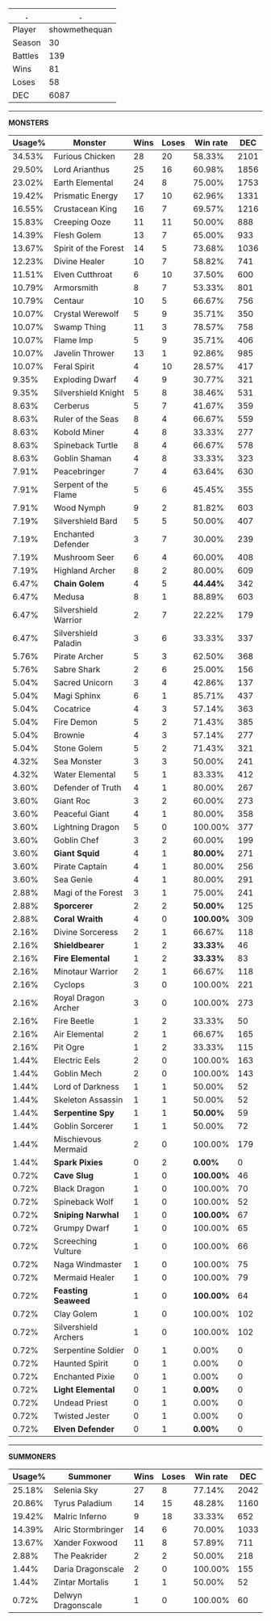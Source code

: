 .|.
|-|-
Player|showmethequan
Season|30
Battles|139
Wins|81
Loses|58
DEC|6087

---
**MONSTERS**

Usage%|Monster|Wins|Loses|Win rate|DEC|
-|-|-|-|-|-|
34.53%|Furious Chicken|28|20|58.33%|2101|
29.50%|Lord Arianthus|25|16|60.98%|1856|
23.02%|Earth Elemental|24|8|75.00%|1753|
19.42%|Prismatic Energy|17|10|62.96%|1331|
16.55%|Crustacean King|16|7|69.57%|1216|
15.83%|Creeping Ooze|11|11|50.00%|888|
14.39%|Flesh Golem|13|7|65.00%|933|
13.67%|Spirit of the Forest|14|5|73.68%|1036|
12.23%|Divine Healer|10|7|58.82%|741|
11.51%|Elven Cutthroat|6|10|37.50%|600|
10.79%|Armorsmith|8|7|53.33%|801|
10.79%|Centaur|10|5|66.67%|756|
10.07%|Crystal Werewolf|5|9|35.71%|350|
10.07%|Swamp Thing|11|3|78.57%|758|
10.07%|Flame Imp|5|9|35.71%|406|
10.07%|Javelin Thrower|13|1|92.86%|985|
10.07%|Feral Spirit|4|10|28.57%|417|
9.35%|Exploding Dwarf|4|9|30.77%|321|
9.35%|Silvershield Knight|5|8|38.46%|531|
8.63%|Cerberus|5|7|41.67%|359|
8.63%|Ruler of the Seas|8|4|66.67%|559|
8.63%|Kobold Miner|4|8|33.33%|277|
8.63%|Spineback Turtle|8|4|66.67%|578|
8.63%|Goblin Shaman|4|8|33.33%|323|
7.91%|Peacebringer|7|4|63.64%|630|
7.91%|Serpent of the Flame|5|6|45.45%|355|
7.91%|Wood Nymph|9|2|81.82%|603|
7.19%|Silvershield Bard|5|5|50.00%|407|
7.19%|Enchanted Defender|3|7|30.00%|239|
7.19%|Mushroom Seer|6|4|60.00%|408|
7.19%|Highland Archer|8|2|80.00%|609|
6.47%|**Chain Golem**|4|5|**44.44%**|342|
6.47%|Medusa|8|1|88.89%|603|
6.47%|Silvershield Warrior|2|7|22.22%|179|
6.47%|Silvershield Paladin|3|6|33.33%|337|
5.76%|Pirate Archer|5|3|62.50%|368|
5.76%|Sabre Shark|2|6|25.00%|156|
5.04%|Sacred Unicorn|3|4|42.86%|137|
5.04%|Magi Sphinx|6|1|85.71%|437|
5.04%|Cocatrice|4|3|57.14%|363|
5.04%|Fire Demon|5|2|71.43%|385|
5.04%|Brownie|4|3|57.14%|277|
5.04%|Stone Golem|5|2|71.43%|321|
4.32%|Sea Monster|3|3|50.00%|241|
4.32%|Water Elemental|5|1|83.33%|412|
3.60%|Defender of Truth|4|1|80.00%|267|
3.60%|Giant Roc|3|2|60.00%|273|
3.60%|Peaceful Giant|4|1|80.00%|358|
3.60%|Lightning Dragon|5|0|100.00%|377|
3.60%|Goblin Chef|3|2|60.00%|199|
3.60%|**Giant Squid**|4|1|**80.00%**|271|
3.60%|Pirate Captain|4|1|80.00%|256|
3.60%|Sea Genie|4|1|80.00%|291|
2.88%|Magi of the Forest|3|1|75.00%|241|
2.88%|**Sporcerer**|2|2|**50.00%**|125|
2.88%|**Coral Wraith**|4|0|**100.00%**|309|
2.16%|Divine Sorceress|2|1|66.67%|118|
2.16%|**Shieldbearer**|1|2|**33.33%**|46|
2.16%|**Fire Elemental**|1|2|**33.33%**|83|
2.16%|Minotaur Warrior|2|1|66.67%|118|
2.16%|Cyclops|3|0|100.00%|221|
2.16%|Royal Dragon Archer|3|0|100.00%|273|
2.16%|Fire Beetle|1|2|33.33%|50|
2.16%|Air Elemental|2|1|66.67%|165|
2.16%|Pit Ogre|1|2|33.33%|115|
1.44%|Electric Eels|2|0|100.00%|163|
1.44%|Goblin Mech|2|0|100.00%|143|
1.44%|Lord of Darkness|1|1|50.00%|52|
1.44%|Skeleton Assassin|1|1|50.00%|52|
1.44%|**Serpentine Spy**|1|1|**50.00%**|59|
1.44%|Goblin Sorcerer|1|1|50.00%|72|
1.44%|Mischievous Mermaid|2|0|100.00%|179|
1.44%|**Spark Pixies**|0|2|**0.00%**|0|
0.72%|**Cave Slug**|1|0|**100.00%**|46|
0.72%|Black Dragon|1|0|100.00%|70|
0.72%|Spineback Wolf|1|0|100.00%|52|
0.72%|**Sniping Narwhal**|1|0|**100.00%**|67|
0.72%|Grumpy Dwarf|1|0|100.00%|65|
0.72%|Screeching Vulture|1|0|100.00%|66|
0.72%|Naga Windmaster|1|0|100.00%|75|
0.72%|Mermaid Healer|1|0|100.00%|79|
0.72%|**Feasting Seaweed**|1|0|**100.00%**|64|
0.72%|Clay Golem|1|0|100.00%|102|
0.72%|Silvershield Archers|1|0|100.00%|102|
0.72%|Serpentine Soldier|0|1|0.00%|0|
0.72%|Haunted Spirit|0|1|0.00%|0|
0.72%|Enchanted Pixie|0|1|0.00%|0|
0.72%|**Light Elemental**|0|1|**0.00%**|0|
0.72%|Undead Priest|0|1|0.00%|0|
0.72%|Twisted Jester|0|1|0.00%|0|
0.72%|**Elven Defender**|0|1|**0.00%**|0|

---
**SUMMONERS**

Usage%|Summoner|Wins|Loses|Win rate|DEC|
-|-|-|-|-|-|
25.18%|Selenia Sky|27|8|77.14%|2042|
20.86%|Tyrus Paladium|14|15|48.28%|1160|
19.42%|Malric Inferno|9|18|33.33%|652|
14.39%|Alric Stormbringer|14|6|70.00%|1033|
13.67%|Xander Foxwood|11|8|57.89%|711|
2.88%|The Peakrider|2|2|50.00%|218|
1.44%|Daria Dragonscale|2|0|100.00%|155|
1.44%|Zintar Mortalis|1|1|50.00%|52|
0.72%|Delwyn Dragonscale|1|0|100.00%|60|
